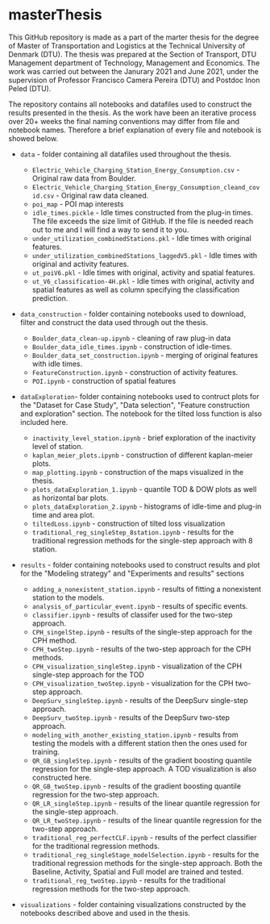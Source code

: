 # masterThesis

This GitHub repository is made as a part of the marter thesis for the degree of Master of Transportation and Logistics at the Technical University of Denmark (DTU). The thesis was prepared at the Section of Transport, DTU Management department of Technology, Management and Economics. The work was carried out between the Janurary 2021 and June 2021, under the supervision of Professor Francisco Camera Pereira (DTU) and Postdoc Inon Peled (DTU).

The repository contains all notebooks and datafiles used to construct the results presented in the thesis. As the work have been an iterative process over 20+ weeks the final naming conventions may differ from file and notebook names. Therefore a brief explanation of every file and notebook is showed below.

- `data` - folder containing all datafiles used throughout the thesis.
  - `Electric_Vehicle_Charging_Station_Energy_Consumption.csv` - Original raw data from Boulder.
  - `Electric_Vehicle_Charging_Station_Energy_Consumption_cleand_covid.csv` - Original raw data cleaned.
  - `poi_map` - POI map interests
  - `idle_times.pickle` - Idle times constructed from the plug-in times. The file exceeds the size limit of GitHub. If the file is needed reach out to me and I will find a way to send it to you. 
  - `under_utilization_combinedStations.pkl` - Idle times with original features.
  - `under_utilization_combinedStations_laggedV5.pkl` - Idle times with original and activity features.
  - `ut_poiV6.pkl` - Idle times with original, activity and spatial features.
  - `ut_V6_classification-4H.pkl` - Idle times with original, activity and spatial features as well as column specifying the classification prediction.
 
- `data_construction` - folder containing notebooks used to download, filter and construct the data used through out the thesis.
  - `Boulder_data_clean-up.ipynb` - cleaning of raw plug-in data
  - `Boulder_data_idle_times.ipynb` - construction of idle-times.
  - `Boulder_data_set_construction.ipynb` - merging of original features with idle times.
  - `FeatureConstruction.ipynb` - construction of activity features.
  - `POI.ipynb` - construction of spatial features

- `dataExploration`- folder containing notebooks used to contruct plots for the "Dataset for Case Study", "Data selection", "Feature construction and exploration" section. The notebook for the tilted loss function is also included here.
  - `inactivity_level_station.ipynb` - brief exploration of the inactivity level of station.
  - `kaplan_meier_plots.ipynb` - construction of different kaplan-meier plots.
  - `map_plotting.ipynb` - construction of the maps visualized in the thesis.
  - `plots_dataExploration_1.ipynb` - quantile TOD & DOW plots as well as horizontal bar plots.
  - `plots_dataExploration_2.ipynb` - histograms of idle-time and plug-in time and area plot.
  - `tiltedLoss.ipynb` - construction of tilted loss visualization
  - `traditional_reg_singleStep_8station.ipynb` - results for the traditional regression methods for the single-step approach with 8 station. 

- `results` - folder containing notebooks used to construct results and plot for the "Modeling strategy" and "Experiments and results" sections
  - `adding_a_nonexistent_station.ipynb` - results of fitting a nonexistent station to the models.
  - `analysis_of_particular_event.ipynb` - results of specific events.
  - `classifier.ipynb` - results of classifer used for the two-step approach.
  - `CPH_singelStep.ipynb` - results of the single-step approach for the CPH method.
  - `CPH_twoStep.ipynb` - results of the two-step approach for the CPH methods.
  - `CPH_visualization_singleStep.ipynb` - visualization of the CPH single-step approach for the TOD
  - `CPH_visualization_twoStep.ipynb` - visualization for the CPH two-step approach.
  - `DeepSurv_singleStep.ipynb` - results of the DeepSurv single-step approach.
  - `DeepSurv_twoStep.ipynb` - results of the DeepSurv two-step approach.
  - `modeling_with_another_existing_station.ipynb` - results from testing the models with a different station then the ones used for training.
  - `QR_GB_singleStep.ipynb` - results of the gradient boosting quantile regression for the single-step approach. A TOD visualization is also constructed here.
  - `QR_GB_twoStep.ipynb` - results of the gradient boosting quantile regression for the two-step approach.
  - `QR_LR_singleStep.ipynb` - results of the linear quantile regression for the single-step approach. 
  - `QR_LR_twoStep.ipynb` - results of the linear quantile regression for the two-step approach. 
  - `traditional_reg_perfectCLF.ipynb` - results of the perfect classifier for the traditional regression methods.
  - `traditional_reg_singleStage_modelSelection.ipynb` - results for the traditional regression methods for the single-step approach. Both the Baseline, Activity, Spatial and Full model are trained and tested.
  - `traditional_reg_twoStep.ipynb` - results for the traditional regression methods for the two-step approach.


- `visualizations` - folder containing visualizations constructed by the notebooks described above and used in the thesis.
